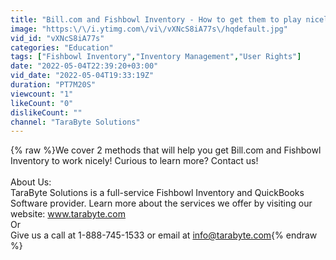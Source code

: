 ```yaml
---
title: "Bill.com and Fishbowl Inventory - How to get them to play nicely"
image: "https:\/\/i.ytimg.com\/vi\/vXNcS8iA77s\/hqdefault.jpg"
vid_id: "vXNcS8iA77s"
categories: "Education"
tags: ["Fishbowl Inventory","Inventory Management","User Rights"]
date: "2022-05-04T22:39:20+03:00"
vid_date: "2022-05-04T19:33:19Z"
duration: "PT7M20S"
viewcount: "1"
likeCount: "0"
dislikeCount: ""
channel: "TaraByte Solutions"
---
```

{% raw %}We cover 2 methods that will help you get Bill.com and Fishbowl Inventory to work nicely! Curious to learn more? Contact us!<br /><br />About Us: <br />TaraByte Solutions is a full-service Fishbowl Inventory and QuickBooks Software provider. Learn more about the services we offer by visiting our website: www.tarabyte.com<br />Or <br />Give us a call at 1-888-745-1533 or email at info@tarabyte.com{% endraw %}
